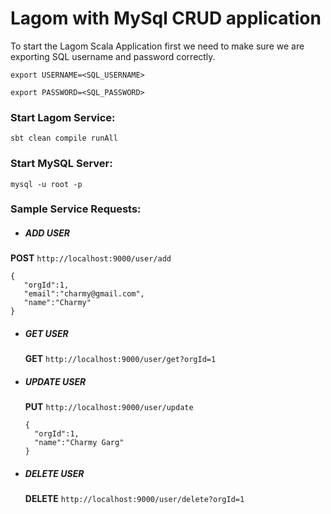 
 # Lagom with MySql CRUD application
 
 To start the Lagom Scala Application first we need to make sure we are exporting SQL username and password correctly.
 
 `export USERNAME=<SQL_USERNAME>`

 `export PASSWORD=<SQL_PASSWORD>`
 
 ### Start Lagom Service:
 `sbt clean compile runAll`
 
 ### Start MySQL Server:
 `mysql -u root -p`
 
 ### Sample Service Requests:
 * ##### ADD USER  
 **POST** `http://localhost:9000/user/add`
 
 ````
 {
   	"orgId":1,
   	"email":"charmy@gmail.com",
   	"name":"Charmy"
 }
 ````
 
* ##### GET USER  
  **GET** `http://localhost:9000/user/get?orgId=1`
  
  
* ##### UPDATE USER  
  **PUT** `http://localhost:9000/user/update`
  
  ````
  {
  	"orgId":1,
  	"name":"Charmy Garg"
  }
  ````
* ##### DELETE USER  
  **DELETE** `http://localhost:9000/user/delete?orgId=1`
  

